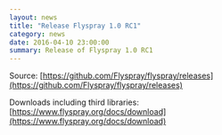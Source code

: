 ```yaml
---
layout: news
title: "Release Flyspray 1.0 RC1"
category: news
date: 2016-04-10 23:00:00
summary: Release of Flyspray 1.0 RC1
---
```


Source: [https://github.com/Flyspray/flyspray/releases](https://github.com/Flyspray/flyspray/releases)

Downloads including third libraries: [https://www.flyspray.org/docs/download](https://www.flyspray.org/docs/download)
